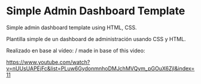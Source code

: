 # Simple Admin Dashboard Template
Simple admin dashboard template using HTML, CSS. 

Plantilla simple de un dashboard de administración usando CSS y HTML. 

Realizado en base al vídeo: / made in base of this video: 

https://www.youtube.com/watch?v=nUUsUAPEjFc&list=PLuw6GydonmnhoDMJchMVQym_pGOuX6Zjl&index=11
